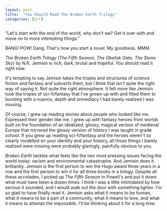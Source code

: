 ```yaml
---
layout: post
title:  "You Should Read The Broken Earth Trilogy"
categories: [art]
---
```

"Let's start with the end of the world, why don't we? Get it over with and move on to more interesting things."

BANG! POW! Dang. That's how you start a novel. My goodness. MMM.

*The Broken Earth Trilogy* (*The Fifth Season*, *The Obelisk Gate*, *The Stone Sky*) by N.K. Jemisin is rich, dark, brutal and hopeful. You should read it right now.

<!--more-->

It's tempting to say Jemisin takes the tropes and structures of science fiction and fantasy and subverts them, but I think that isn't quite the right way of saying it. Not quite the right atmosphere. It felt more like Jemisin took the tropes of sci-fi/fantasy that I've grown up with and filled them to bursting with a nuance, depth and immediacy I had barely realized I was missing.

Of course, I grew up reading stories about people who looked like me. Expressed their gender like me. I grew up with fantasy heroes from worlds built on the foundation of an idealized, glossy, magical version of medieval Europe that mirrored the glossy version of history I was taught in grade school. If you grew up reading sci-fi/fantasy and the heroes weren't so clearly modelled on your identity and your history, all those things I barely realized were missing were probably glaringly, painfully obvious to you.

*Broken Earth* tackles what feels like the two most pressing issues facing the world today: racism and environmental catastrophe. And Jemisin does it brilliantly. Jemisin is the first person to win the Hugo award three years in a row and the first person to win it for all three books in a trilogy.  Despite all these accolades, I picked up *The Fifth Season* in Powell's and put it down what must have been a dozen times. I think I was a little intimidated by how serious it sounded, and I would walk out the door with something lighter. I'm so glad to have finally read it. Jemisin asks what it means to be human, what it means to be a part of a community, what it means to love, and what it means to attempt the impossible. I'll be thinking about it for a long time.
